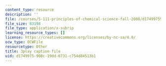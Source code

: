 ```yaml
---
content_type: resource
description: ''
file: /courses/5-111-principles-of-chemical-science-fall-2008/d1749975908c19dd6731c754d84513b1_llaa-iEYDLI.srt
file_size: 83198
file_type: application/x-subrip
learning_resource_types: []
license: https://creativecommons.org/licenses/by-nc-sa/4.0/
ocw_type: OCWFile
resourcetype: Other
title: 3play caption file
uid: d1749975-908c-19dd-6731-c754d84513b1
---
```

